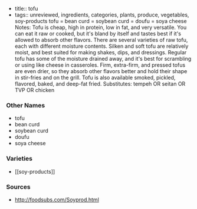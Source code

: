- title:: tofu
- tags:: unreviewed, ingredients, categories, plants, produce, vegetables, soy-products
tofu = bean curd = soybean curd = doufu = soya cheese Notes: Tofu is cheap, high in protein, low in fat, and very versatile. You can eat it raw or cooked, but it's bland by itself and tastes best if it's allowed to absorb other flavors. There are several varieties of raw tofu, each with different moisture contents. Silken and soft tofu are relatively moist, and best suited for making shakes, dips, and dressings. Regular tofu has some of the moisture drained away, and it's best for scrambling or using like cheese in casseroles. Firm, extra-firm, and pressed tofus are even drier, so they absorb other flavors better and hold their shape in stir-fries and on the grill. Tofu is also available smoked, pickled, flavored, baked, and deep-fat fried. Substitutes: tempeh OR seitan OR TVP OR chicken

### Other Names

* tofu
* bean curd
* soybean curd
* doufu
* soya cheese

### Varieties

* [[soy-products]]

### Sources
* http://foodsubs.com/Soyprod.html
